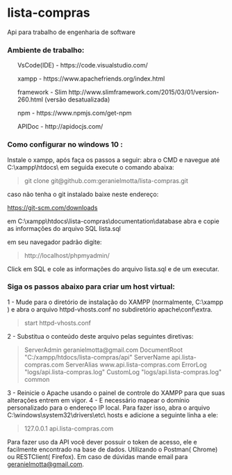 # lista-compras
Api para trabalho de engenharia de software

<h3>Ambiente de trabalho:</h3>
<ul> VsCode(IDE) - https://code.visualstudio.com/</ul>
<ul> xampp - https://www.apachefriends.org/index.html</ul>
<ul> framework - Slim http://www.slimframework.com/2015/03/01/version-260.html (versão desatualizada)</ul>
<ul> npm - https://www.npmjs.com/get-npm</ul>
<ul> APIDoc - http://apidocjs.com/</ul>


<h3>Como configurar no windows 10 :</h3>

Instale o xampp, após faça os passos a seguir: 
abra o CMD e navegue até C:\xampp\htdocs\ em seguida execute o comando abaixa:

<blockquote> git clone git@github.com:geranielmotta/lista-compras.git </blockquote>

caso não tenha o git instalado baixe neste endereço:

https://git-scm.com/downloads

em  C:\xampp\htdocs\lista-compras\documentation\database  abra e copie as informações do arquivo SQL lista.sql

em seu navegador padrão digite:

<blockquote> http://localhost/phpmyadmin/ </blockquote>

Click em SQL e cole as informações do arquivo lista.sql e de um executar.

<h3>Siga os passos abaixo para criar um host virtual:</h3>

1 - Mude para o diretório de instalação do XAMPP (normalmente, C:\xampp ) e abra o arquivo httpd-vhosts.conf no subdiretório apache\conf\extra\.

<blockquote> start httpd-vhosts.conf </blockquote>

2 - Substitua o conteúdo deste arquivo pelas seguintes diretivas:

<blockquote>
<VirtualHost *:80>
   ServerAdmin geranielmotta@gmail.com
    DocumentRoot "C:/xampp/htdocs/lista-compras/api"
    ServerName api.lista-compras.com
    ServerAlias www.api.lista-compras.com
    ErrorLog "logs/api.lista-compras.log"
    CustomLog "logs/api.lista-compras.log" common
</VirtualHost>
 </blockquote>
 
 3 - Reinicie o Apache usando o painel de controle do XAMPP para que suas alterações entrem em vigor.
 4 - E necessário mapear o domínio personalizado para o endereço IP local. Para fazer isso, abra o arquivo C:\windows\system32\drivers\etc\ hosts e adicione a seguinte linha a ele:
<blockquote> 
  127.0.0.1 api.lista-compras.com
</blockquote>

Para fazer uso da API você dever possuir o token de acesso, ele e facilmente encontrado na base de dados. Utilizando o Postman( Chrome) ou RESTClient( Firefox).
Em caso de dúvidas mande email para geranielmotta@gmail.com.



